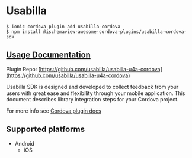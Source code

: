 # Usabilla

```
$ ionic cordova plugin add usabilla-cordova
$ npm install @ischemaview-awesome-cordova-plugins/usabilla-cordova-sdk
```

## [Usage Documentation](https://danielsogl.gitbook.io/awesome-cordova-plugins/plugins/usabilla-cordova-sdk/)

Plugin Repo: [https://github.com/usabilla/usabilla-u4a-cordova](https://github.com/usabilla/usabilla-u4a-cordova)

Usabilla SDK is designed and developed to collect feedback from your users with great ease and flexibility through your mobile application.
This document describes library integration steps for your Cordova project.

For more info see [Cordova plugin docs](https://github.com/usabilla/usabilla-u4a-cordova)

## Supported platforms

- Android
  - iOS
  


